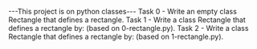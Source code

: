 ---This project is on python classes---
Task 0 - Write an empty class Rectangle that defines a rectangle.
Task 1 - Write a class Rectangle that defines a rectangle by: (based on 0-rectangle.py).
Task 2 - Write a class Rectangle that defines a rectangle by: (based on 1-rectangle.py).
